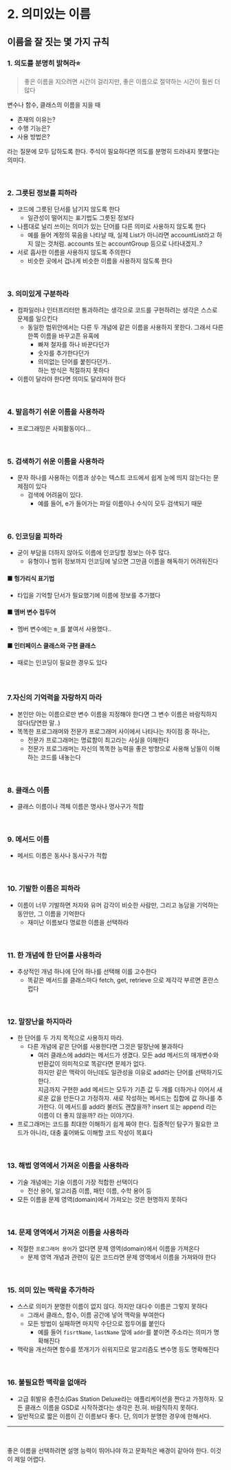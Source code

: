 # 2. 의미있는 이름

## 이름을 잘 짓는 몇 가지 규칙

### 1. 의도를 분명히 밝혀라⭐️

> 좋은 이름을 지으려면 시간이 걸리지만, 좋은 이름으로 절약하는 시간이 훨씬 더 많다

변수나 함수, 클래스의 이름을 지을 때

- 존재의 이유는?
- 수행 기능은?
- 사용 방법은?

라는 질문에 모두 답하도록 한다.
주석이 필요하다면 의도를 분명히 드러내지 못했다는 의미다.

<br />

### 2. 그릇된 정보를 피하라

- 코드에 그릇된 단서를 남기지 않도록 한다
  - 일관성이 떨어지는 표기법도 그릇된 정보다
- 나름대로 널리 쓰이는 의미가 있는 단어를 다른 의미로 사용하지 않도록 한다
  - 예를 들어 계정의 묶음을 나타날 때, 실제 List가 아니라면 accountList라고 하지 않는 것처럼.
    accounts 또는 accountGroup 등으로 나타내겠지..?
- 서로 흡사한 이름을 사용하지 않도록 주의한다
  - 비슷한 곳에서 겁나게 비슷한 이름을 사용하지 않도록 한다

<br />

### 3. 의미있게 구분하라

- 컴파일러나 인터프리터만 통과하려는 생각으로 코드를 구현하려는 생각은 스스로 문제를 일으킨다
  - 동일한 범위안에서는 다른 두 개념에 같은 이름을 사용하지 못한다.
    그래서 다른 한쪽 이름을 바꾸고픈 유혹에
    - 빠져 철자를 하나 바꾼다던가
    - 숫자를 추가한다던가
    - 의미없는 단어를 붙힌다던가.. <br />
      하는 방식은 적절하지 못하다
- 이름이 달라야 한다면 의미도 달라져야 한다

<br />

### 4. 발음하기 쉬운 이름을 사용하라

- 프로그래밍은 사회활동이다...

<br />

### 5. 검색하기 쉬운 이름을 사용하라

- 문자 하나를 사용하는 이름과 상수는 텍스트 코드에서 쉽게 눈에 띄지 않는다는 문제점이 있다
  - 검색에 어려움이 있다.
    - 예를 들어, e가 들어가는 파일 이름이나 수식이 모두 검색되기 때문

<br />

### 6. 인코딩을 피하라

- 굳이 부담을 더하지 않아도 이름에 인코딩할 정보는 아주 많다.
  - 유형이나 범위 정보까지 인코딩에 넣으면 그만큼 이름을 해독하기 어려워진다

#### ■ 헝가리식 표기법

- 타입을 기억할 단서가 필요했기에 이름에 정보를 추가했다

#### ■ 멤버 변수 접두어

- 멤버 변수에는 `m_`를 붙여서 사용했다..

#### ■ 인터페이스 클래스와 구현 클래스

- 때로는 인코딩이 필요한 경우도 있다

####

<br />

### 7.자신의 기억력을 자랑하지 마라

- 본인만 아는 이름으로만 변수 이름을 지정해야 한다면 그 변수 이름은 바람직하지 않다(당연한 말..)
- 똑똑한 프로그래머와 전문가 프로그래머 사이에서 나타나는 차이점 중 하나는,
  - 전문가 프로그래머는 명료함이 최고라는 사실을 이해한다
  - 전문가 프로그래머는 자신의 똑똑한 능력을 좋은 방향으로 사용해 남들이 이해하는 코드를 내놓는다

<br />

### 8. 클래스 이름

- 클래스 이름이나 객체 이름은 명사나 명사구가 적합

<br />

### 9. 메서드 이름

- 메서드 이름은 동사나 동사구가 적합

<br />

### 10. 기발한 이름은 피하라

- 이름이 너무 기발하면 저자와 유머 감각이 비슷한 사람만, 그리고 농담을 기억하는 동안만, 그 이름을 기억한다
  - 재미난 이름보다 명료한 이름을 선택하라

<br />

### 11. 한 개념에 한 단어를 사용하라

- 추상적인 개념 하나에 단어 하나를 선택해 이를 고수한다
  - 똑같은 메서드를 클래스마다 fetch, get, retrieve 으로 제각각 부르면 혼란스럽다

<br />

### 12. 말장난을 하지마라

- 한 단어를 두 가지 목적으로 사용하지 마라.
  - 다른 개념에 같은 단어를 사용한다면 그것은 말장난에 불과하다
    - 여러 클래스에 add라는 메서드가 생겼다. 모든 add 메서드의 매개변수와 반환값이 의미적으로 똑같다면 문제가 없다. <br />
      하지만 같은 맥락이 아닌데도 일관성을 이유로 add라는 단어를 선택하기도 한다. <br />
      지금까지 구현한 add 메서드는 모두가 기존 값 두 개를 더하거나 이어서 새로운 값을 만든다고 가정하자. 새로 작성하는 메서드는 집합에 값 하나를 추가한다. 이 메서드를 add라 불러도 괜찮을까? insert 또는 append 라는 이름이 더 좋지 않을까? 라는 이야기다.
- 프로그래머는 코드를 최대한 이해하기 쉽게 짜야 한다.
  집중적인 탐구가 필요한 코드가 아니라, 대충 훑어봐도 이해할 코드 작성이 목표다

<br />

### 13. 해법 영역에서 가져온 이름을 사용하라

- 기술 개념에는 기술 이름이 가장 적합한 선택이다
  - 전산 용어, 알고리즘 이름, 패턴 이름, 수학 용어 등
- 모든 이름을 문제 영역(domain)에서 가져오는 것은 현명하지 못하다

<br />

### 14. 문제 영역에서 가져온 이름을 사용하라

- 적절한 `프로그래머 용어`가 없다면 문제 영역(domain)에서 이름을 가져온다
  - 문제 영역 개념과 관련이 깊은 코드라면 문제 영역에서 이름을 가져와야 한다

<br />

### 15. 의미 있는 맥락을 추가하라

- 스스로 의미가 분명한 이름이 없지 않다. 하지만 대다수 이름은 그렇지 못하다
  - 그래서 클래스, 함수, 이름 공간에 넣어 맥락을 부여한다
  - 모든 방법이 실패하면 마지막 수단으로 접두어를 붙인다
    - 예를 들어 `fisrtName`, `lastName` 앞에 `addr`를 붙이면 주소라는 의미가 명확해진다
- 맥락을 개선하면 함수를 쪼개기가 쉬워지므로 알고리즘도 변수명 등도 명확해진다

<br />

### 16. 불필요한 맥락을 없애라

- 고급 휘발유 충전소(Gas Station Deluxe라는 애플리케이션을 짠다고 가정하자. 모든 클래스 이름을 GSD로 시작하겠다는 생각은 전.혀. 바람직하지 못하다.
- 일반적으로 짧은 이름이 긴 이름보다 좋다. 단, 의미가 분명한 경우에 한해서다.

---

<br />

좋은 이름을 선택하려면 설명 능력이 뛰어나야 하고 문화적은 배경이 같아야 한다. 이것이 제일 어렵다.
